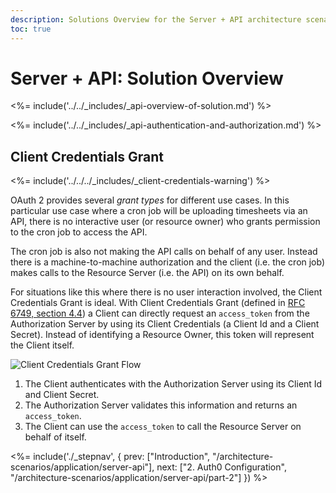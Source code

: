```yaml
---
description: Solutions Overview for the Server + API architecture scenario
toc: true
---
```


# Server + API: Solution Overview

<%= include('../../_includes/_api-overview-of-solution.md') %>

<%= include('../../_includes/_api-authentication-and-authorization.md') %>

## Client Credentials Grant

<%= include('../../../_includes/_client-credentials-warning') %>

OAuth 2 provides several *grant types* for different use cases. In this particular use case where a cron job will be uploading timesheets via an API, there is no interactive user (or resource owner) who grants permission to the cron job to access the API.

The cron job is also not making the API calls on behalf of any user. Instead there is a machine-to-machine authorization and the client (i.e. the cron job) makes calls to the Resource Server (i.e. the API) on its own behalf.

For situations like this where there is no user interaction involved, the Client Credentials Grant is ideal. With Client Credentials Grant (defined in [RFC 6749, section 4.4](https://tools.ietf.org/html/rfc6749#section-4.4)) a Client can directly request an `access_token` from the Authorization Server by using its Client Credentials (a Client Id and a Client Secret). Instead of identifying a Resource Owner, this token will represent the Client itself.

![Client Credentials Grant Flow](/media/articles/architecture-scenarios/server-api/client-credentials-grant.png)

1. The Client authenticates with the Authorization Server using its Client Id and Client Secret.
1. The Authorization Server validates this information and returns an `access_token`.
1. The Client can use the `access_token` to call the Resource Server on behalf of itself.

<%= include('./_stepnav', {
 prev: ["Introduction", "/architecture-scenarios/application/server-api"], next: ["2. Auth0 Configuration", "/architecture-scenarios/application/server-api/part-2"]
}) %>
